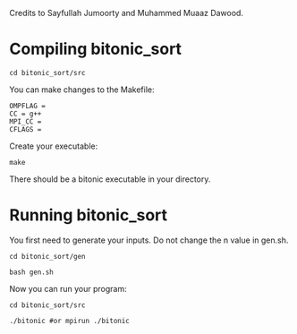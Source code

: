 Credits to Sayfullah Jumoorty and Muhammed Muaaz Dawood.

# Compiling bitonic_sort

```
cd bitonic_sort/src
```

You can make changes to the Makefile:


```
OMPFLAG = 
CC = g++
MPI_CC = 
CFLAGS =
```

Create your executable:
```
make
```

There should be a bitonic executable in your directory.

# Running bitonic_sort

You first need to generate your inputs. Do not change the n value in gen.sh.

```
cd bitonic_sort/gen

bash gen.sh
```

Now you can run your program:

```
cd bitonic_sort/src
	
./bitonic #or mpirun ./bitonic
```
